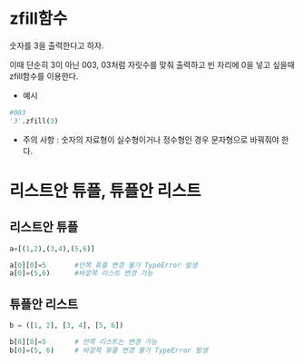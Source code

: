 # zfill함수

숫자를 3을 출력한다고 하자.

이때 단순히 3이 아닌 003, 03처럼 자릿수를 맞춰 출력하고 빈 자리에 0을 넣고 싶을때 zfill함수를 이용한다.

- 예시

```Python
#003
'3'.zfill(3)
```

- 주의 사항 : 숫자의 자료형이 실수형이거나 정수형인 경우 문자형으로 바꿔줘야 한다.

# 리스트안 튜플, 튜플안 리스트

## 리스트안 튜플

```py
a=[(1,2),(3,4),(5,6)]
```

```py
a[0][0]=5       #안쪽 튜플 변경 불가 TypeError 발생
a[0]=(5,6)      #바깥쪽 리스트 변경 가능
```

## 튜플안 리스트

```py
b = ([1, 2], [3, 4], [5, 6])    
```

```py
b[0][0]=5       # 안쪽 리스트는 변경 가능
b[0]=(5, 6)     # 바깥쪽 튜플 변경 불가 TypeError 발생
```